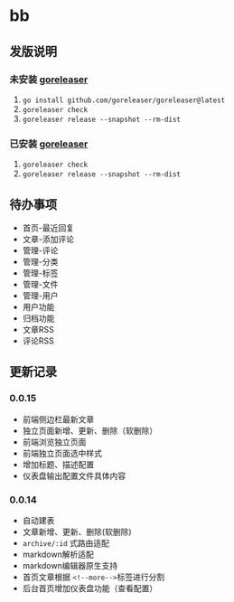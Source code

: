 # bb

## 发版说明

### 未安装 [goreleaser](https://goreleaser.com/install/)

1. `go install github.com/goreleaser/goreleaser@latest`
2. `goreleaser check`
3. `goreleaser release --snapshot --rm-dist`

### 已安装 [goreleaser](https://goreleaser.com/install/)

1. `goreleaser check`
2. `goreleaser release --snapshot --rm-dist`

## 待办事项

- 首页-最近回复
- 文章-添加评论
- 管理-评论
- 管理-分类
- 管理-标签
- 管理-文件
- 管理-用户
- 用户功能
- 归档功能
- 文章RSS
- 评论RSS


## 更新记录

### 0.0.15

- 前端侧边栏最新文章
- 独立页面新增、更新、删除（软删除）
- 前端浏览独立页面
- 前端独立页面选中样式
- 增加标题、描述配置
- 仪表盘输出配置文件具体内容

### 0.0.14

- 自动建表
- 文章新增、更新、删除(软删除)
- `archive/:id` 式路由适配
- markdown解析适配
- markdown编辑器原生支持
- 首页文章根据 `<!--more-->`标签进行分割
- 后台首页增加仪表盘功能（查看配置）
